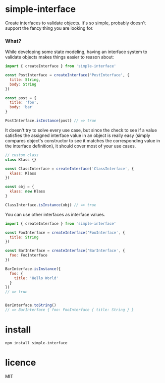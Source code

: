 # simple-interface

Create interfaces to validate objects. It's so simple, probably doesn't support the fancy thing you are looking for.

### What?

While developing some state modeling, having an interface system to validate objects makes things easier to reason about:

```js
import { createInterface } from 'simple-interface'

const PostInterface = createInterface('PostInterface', {
  title: String,
  body: String
})

const post = {
  title: 'foo',
  body: 'bar'
}

PostInterface.isInstance(post) // => true
```

It doesn't try to solve every use case, but since the check to see if a value
satisfies the assigned interface value in an object is really easy (simply
compares object's constructor to see it matches the corresponding value in the
interface definition), it should cover most of your use cases.

```js
// custom class
class Klass {}

const ClassInterface = createInterface('ClassInterface', {
  klass: Klass
})

const obj = {
  klass: new Klass
}

ClassInterface.isInstance(obj) // => true
```

You can use other interfaces as interface values.

```js
import { createInterface } from 'simple-interface'

const FooInterface = createInterface('FooInterface', {
  title: String
})

const BarInterface = createInterface('BarInterface', {
  foo: FooInterface
})

BarInterface.isInstance({
  foo: {
    title: 'Hello World'
  }
})
// => true


BarInterface.toString()
// => BarInterface { foo: FooInterface { title: String } }
```

# install

    npm install simple-interface


# licence

MIT
